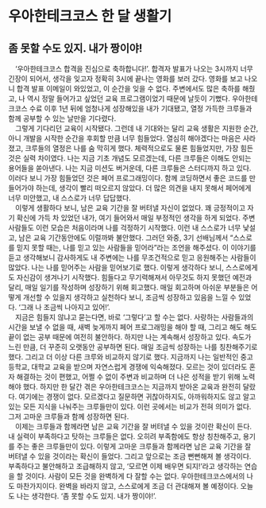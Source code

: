 # 우아한테크코스 한 달 생활기 
## 좀 못할 수도 있지. 내가 짱이야!

 ‘우아한테크코스 합격을 진심으로 축하합니다!’. 합격자 발표가 나오는 3시까지 너무 긴장이 되어서, 생각을 잊고자 정확히 3시에 끝나는 영화를 보러 갔다. 영화를 보고 나오니 합격 발표 이메일이 와있었고, 이 순간을 잊을 수 없다. 주변에서도 많은 축하를 해줬고, 나 역시 정말 들어가고 싶었던 교육 프로그램이었기 때문에 날듯이 기뻤다. 우아한테크코스 수료 이후 1년 뒤에 엄청나게 성장해있을 내가 기대됐고, 열정 가득한 크루들과 함께 공부할 수 있는 날만을 기다렸다.
<br>
 그렇게 기다리던 교육이 시작됐다. 그런데 내 기대와는 달리 교육 생활은 지원한 순간, 아니 개발을 시작한 순간을 후회할 만큼 너무 힘들었다. 열심히 해야겠다는 마음은 사라졌고, 크루들의 열정은 나를 숨 막히게 했다. 체력적으로도 물론 힘들었지만, 가장 힘든 것은 실력 차이였다. 나는 지금 기초 개념도 모르겠는데, 다른 크루들은 이해도 안되는 용어들을 쏟아낸다. 나는 지금 미션도 버거운데, 다른 크루들은 스터디까지 하고 있다. 이러다 보니 가장 힘들었던 것은 페어 프로그래밍이다. 함께 코딩하면서 좋은 코드를 만들어가야 하는데, 생각이 빨리 떠오르지 않았다. 더 많은 의견을 내지 못해서 페어에게 너무 미안했고, 내 스스로가 너무 답답했다.
<br>
 이렇게 생활하다 보니, 남은 교육 기간을 잘 버텨낼 자신이 없었다. 꽤 긍정적이고 자기 확신에 가득 차 있었던 내가, 여기 들어와서 매일 부정적인 생각을 하게 되었다. 주변 사람들도 이런 모습은 처음이라며 나를 걱정하기 시작했다. 이런 내 스스로가 너무 낯설고, 남은 교육 기간동안에도 이럴까봐 불안했다. 그러던 와중, 3기 선배님께서 “스스로를 믿지 못할 때는, 나를 믿고 있는 사람들을 믿어라”라는 조언을 해주셨다. 이 이야기를 듣고 생각해보니 감사하게도 내 주변에는 나를 무조건적으로 믿고 응원해주는 사람들이 많았다. 나는 나를 믿어주는 사람을 믿어보기로 했다. 이렇게 생각하다 보니, 스스로에게도 자신감이 생겨나기 시작했다. 힘들다고 무기력해져서 아무것도 하지 못했던 예전과 달리, 매일 일기를 작성하며 성장하기 위해 회고했다. 매일 회고하며 아쉬운 부분들은 어떻게 개선할 수 있을지 생각하고 실천하다 보니, 조금씩 성장하고 있음을 느낄 수 있었다. ‘그래 나 조금씩 나아지고 있어!’.
<br>
 지금은 힘들지 않냐고 묻는다면, 바로 ‘그렇다’고 할 수는 없다. 사랑하는 사람들과의 시간을 보낼 수 없을 때, 새벽 늦게까지 페어 프로그래밍을 해야 할 때, 그리고 해도 해도 끝이 없는 공부 때문에 여전히 불안하다. 하지만 나는 계속해서 성장하고 있다. 속도가 느린 만큼, 더 꾸준히 오랫동안 공부하면 된다. 매일 조금씩 성장하는 나를 칭찬해주기로 했다. 그리고 더 이상 다른 크루와 비교하지 않기로 했다. 지금까지 나는 일반적인 중고등학교, 대학교 교육을 받으며 자연스럽게 경쟁에 익숙해졌다. 모르는 것이 있더라도 혼자 해결하는 것이 편했고, 어쩔 수 없이 주변과 비교하며 더 나은 성적을 받기 위해 노력해야 했다. 하지만 한 달간 겪은 우아한테크코스는 지금까지 받아온 교육과 완전히 달랐다. 여기에는 경쟁이 없다. 모르겠다고 질문하면 귀찮아하지도, 아까워하지도 않고 알고 있는 모든 지식을 나눠주는 크루들만이 있다. 이런 곳에서는 비교가 전혀 의미가 없다. 그저 고마운 크루들과 함께 성장하면 된다.
<br>
 이제는 크루들과 함께라면 남은 교육 기간을 잘 버텨낼 수 있을 것이란 확신이 든다. 내 실력이 부족하다고 탓하는 크루들은 없다. 오히려 부족함에도 항상 칭찬해주고, 용기를 주는 좋은 크루들만이 있다. 이렇게 고마운 크루들과 함께라면 남은 교육 기간을 잘 버텨낼 수 있을 것이라는 확신이 들었다. 그리고 앞으로는 조금 뻔뻔해져 볼 생각이다. 부족하다고 불안해하고 조급해하지 않고, ‘모르면 이제 배우면 되지!’라고 생각하는 연습을 할 것이다. 사람이 모든 것을 완벽하게 다 잘할 수는 없다. 우아한테크코스에서의 나도 마찬가지이다. 완벽을 바라지 않고, 스스로에게 조금 더 관대해져 볼 예정이다. 오늘도 나는 생각한다. ‘좀 못할 수도 있지. 내가 짱이야!’.

